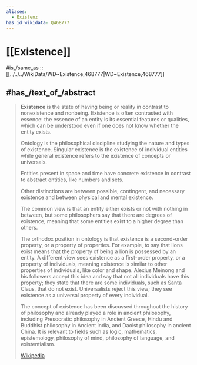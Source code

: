 ```yaml
---
aliases:
  - Existenz
has_id_wikidata: Q468777
---
```


# [[Existence]] 

#is_/same_as :: [[../../../WikiData/WD~Existence,468777|WD~Existence,468777]] 

## #has_/text_of_/abstract 

> **Existence** is the state of having being or reality in contrast to nonexistence and nonbeing. 
> Existence is often contrasted with essence: the essence of an entity is its essential features or qualities, 
> which can be understood even if one does not know whether the entity exists.
>
> Ontology is the philosophical discipline studying the nature and types of existence. 
> Singular existence is the existence of individual entities 
> while general existence refers to the existence of concepts or universals. 
> 
> Entities present in space and time have concrete existence 
> in contrast to abstract entities, like numbers and sets. 
> 
> Other distinctions are between possible, contingent, and necessary existence 
> and between physical and mental existence. 
> 
> The common view is that an entity either exists or not with nothing in between, 
> but some philosophers say that there are degrees of existence, 
> meaning that some entities exist to a higher degree than others.
>
> The orthodox position in ontology is that existence is a second-order property, or a property of properties. For example, to say that lions exist means that the property of being a lion is possessed by an entity. A different view sees existence as a first-order property, or a property of individuals, meaning existence is similar to other properties of individuals, like color and shape. Alexius Meinong and his followers accept this idea and say that not all individuals have this property; they state that there are some individuals, such as Santa Claus, that do not exist. Universalists reject this view; they see existence as a universal property of every individual.
>
> The concept of existence has been discussed throughout the history of philosophy and already played a role in ancient philosophy, including Presocratic philosophy in Ancient Greece, Hindu and Buddhist philosophy in Ancient India, and Daoist philosophy in ancient China. It is relevant to fields such as logic, mathematics, epistemology, philosophy of mind, philosophy of language, and existentialism.
>
> [Wikipedia](https://en.wikipedia.org/wiki/Existence) 

